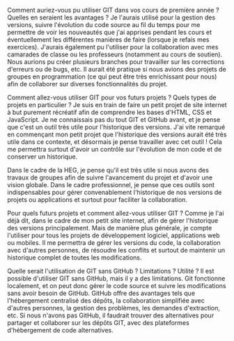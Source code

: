 Comment auriez-vous pu utiliser GIT dans vos cours de première année ? Quelles en seraient les avantages ?
Je l'aurais utilisé pour la gestion des versions, suivre l'évolution du code source au fil du temps pour me permettre de voir les nouveautés que j'ai apprises pendant les cours et éventuellement les différentes manières de faire (lorsque je refais mes exercices). J'aurais également pu l'utiliser pour la collaboration avec mes camarades de classe ou les professeurs (notamment au cours de soutien). Nous aurions pu créer plusieurs branches pour travailler sur les corrections d'erreurs ou de bugs, etc. Il aurait été pratique si nous avions des projets de groupes en programmation (ce qui peut être très enrichissant pour nous) afin de collaborer sur diverses fonctionnalités du projet.

Comment allez-vous utiliser GIT pour vos futurs projets ? Quels types de projets en particulier ?
Je suis en train de faire un petit projet de site internet à but purement récréatif afin de comprendre les bases d'HTML, CSS et JavaScript. Je ne connaissais pas du tout GIT et GitHub avant, et je pense que c'est un outil très utile pour l'historique des versions. J'ai vite remarqué en commençant mon petit projet que l'historique des versions aurait été très utile dans ce contexte, et désormais je pense travailler avec cet outil ! Cela me permettra surtout d'avoir un contrôle sur l'évolution de mon code et de conserver un historique.

Dans le cadre de la HEG, je pense qu'il est très utile si nous avons des travaux de groupes afin de suivre l'avancement du projet et d'avoir une vision globale. Dans le cadre professionnel, je pense que ces outils sont indispensables pour gérer convenablement l'historique de nos versions de projets ou applications et surtout pour faciliter la collaboration.

Pour quels futurs projets et comment allez-vous utiliser GIT ?
Comme je l'ai déjà dit, dans le cadre de mon petit site internet, afin de gérer l'historique des versions principalement. Mais de manière plus générale, je compte l'utiliser pour tous les projets de développement logiciel, applications web ou mobiles. Il me permettra de gérer les versions du code, la collaboration avec d'autres personnes, de résoudre les conflits et surtout de maintenir un historique complet de toutes les modifications.

Quelle serait l'utilisation de GIT sans GitHub ? Limitations ? Utilité ?
Il est possible d'utiliser GIT sans GitHub, mais il y a des limitations. Git fonctionne localement, et on peut donc gérer le code source et suivre les modifications sans avoir besoin de GitHub. GitHub offre des avantages tels que l'hébergement centralisé des dépôts, la collaboration simplifiée avec d'autres personnes, la gestion des problèmes, les demandes d'extraction, etc. Si nous n'avons pas GitHub, il faudrait trouver des alternatives pour partager et collaborer sur les dépôts GIT, avec des plateformes d'hébergement de code alternatives.
